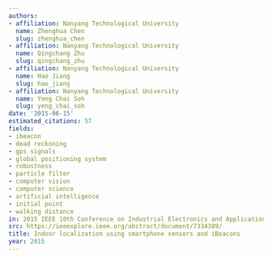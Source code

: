 ```yaml
---
authors:
- affiliation: Nanyang Technological University
  name: Zhenghua Chen
  slug: zhenghua_chen
- affiliation: Nanyang Technological University
  name: Qingchang Zhu
  slug: qingchang_zhu
- affiliation: Nanyang Technological University
  name: Hao Jiang
  slug: hao_jiang
- affiliation: Nanyang Technological University
  name: Yeng Chai Soh
  slug: yeng_chai_soh
date: '2015-06-15'
estimated_citations: 57
fields:
- ibeacon
- dead reckoning
- gps signals
- global positioning system
- robustness
- particle filter
- computer vision
- computer science
- artificial intelligence
- initial point
- walking distance
in: 2015 IEEE 10th Conference on Industrial Electronics and Applications (ICIEA)
src: https://ieeexplore.ieee.org/abstract/document/7334389/
title: Indoor localization using smartphone sensors and iBeacons
year: 2015
---
```

